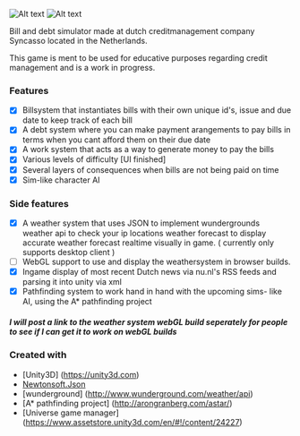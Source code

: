 
![Alt text](https://media.giphy.com/media/xT8qBurJfFJKDy54MU/giphy.gif "DayNight")
![Alt text](https://i.gyazo.com/17e6407a1f5bcabe7aa6e1c54730ef01.gif "Environment")

Bill and debt simulator made at dutch creditmanagement company Syncasso located in the Netherlands.


This game is ment to be used for educative purposes regarding credit management and is a work in progress. 
### Features

- [x] Billsystem that instantiates bills with their own unique id's, issue and due date to keep track of each bill
- [x] A debt system where you can make payment arangements to pay bills in terms when you cant afford them on their due date
- [x] A work system that acts as a way to generate money to pay the bills
- [x] Various levels of difficulty [UI finished]
- [x] Several layers of consequences when bills are not being paid on time
- [x] Sim-like character AI 

### Side features
- [x] A weather system that uses JSON to implement wundergrounds weather api to check your ip locations weather forecast 
to display accurate weather forecast realtime visually in game. ( currently only supports desktop client )
- [ ] WebGL support to use and display the weathersystem in browser builds.
- [x] Ingame display of most recent Dutch news via nu.nl's RSS feeds and parsing it into unity via xml
- [x] Pathfinding system to work hand in hand with the upcoming sims- like AI, using the A* pathfinding project

##### I will post a link to the weather system webGL build seperately for people to see if I can get it to work on webGL builds

### Created with
* [Unity3D] (https://unity3d.com)
* [Newtonsoft.Json](http://www.newtonsoft.com/json)
* [wunderground] (http://www.wunderground.com/weather/api)
* [A* pathfinding project] (http://arongranberg.com/astar/)
* [Universe game manager] (https://www.assetstore.unity3d.com/en/#!/content/24227)



